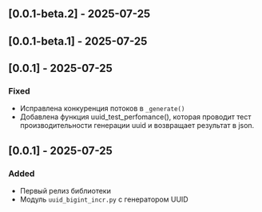 ## [0.0.1-beta.2] - 2025-07-25

## [0.0.1-beta.1] - 2025-07-25

## [0.0.1] - 2025-07-25
### Fixed
- Исправлена конкуренция потоков в `_generate()`
- Добавлена функция uuid_test_perfomance(), которая проводит тест производительности генерации uuid и возвращает результат в json.

## [0.0.1] - 2025-07-25
### Added
- Первый релиз библиотеки
- Модуль `uuid_bigint_incr.py` с генератором UUID